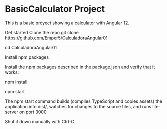 # BasicCalculator Project

This is a basic proyect showing a calculator with Angular 12. 

Get started
Clone the repo
git clone https://github.com/Emper5/CalculadoraAngular01

cd CalculadoraAngular01

Install npm packages

Install the npm packages described in the package.json and verify that it works:

npm install

npm start

The npm start command builds (compiles TypeScript and copies assets) the application into dist/, watches for changes to the source files, and runs lite-server on port 3000.

Shut it down manually with Ctrl-C.
